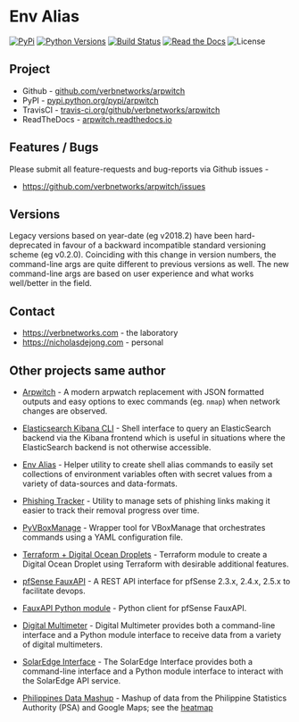 # Env Alias

[![PyPi](https://img.shields.io/pypi/v/arpwitch.svg)](https://pypi.python.org/pypi/arpwitch/)
[![Python Versions](https://img.shields.io/pypi/pyversions/arpwitch.svg)](https://github.com/verbnetworks/arpwitch/)
[![Build Status](https://api.travis-ci.org/verbnetworks/arpwitch.svg?branch=master)](https://travis-ci.org/verbnetworks/arpwitch/)
[![Read the Docs](https://img.shields.io/readthedocs/arpwitch)](https://arpwitch.readthedocs.io)
![License](https://img.shields.io/github/license/verbnetworks/arpwitch.svg)

## Project
* Github - [github.com/verbnetworks/arpwitch](https://github.com/verbnetworks/arpwitch)
* PyPI - [pypi.python.org/pypi/arpwitch](https://pypi.python.org/pypi/arpwitch/)
* TravisCI - [travis-ci.org/github/verbnetworks/arpwitch](https://travis-ci.org/github/verbnetworks/arpwitch)
* ReadTheDocs - [arpwitch.readthedocs.io](https://arpwitch.readthedocs.io)

## Features / Bugs 
Please submit all feature-requests and bug-reports via Github issues - 
* https://github.com/verbnetworks/arpwitch/issues

## Versions
Legacy versions based on year-date (eg v2018.2) have been hard-deprecated in favour of a backward incompatible 
standard versioning scheme (eg v0.2.0).  Coinciding with this change in version numbers, the command-line args
are quite different to previous versions as well.  The new command-line args are based on user experience and 
what works well/better in the field.

## Contact
* https://verbnetworks.com - the laboratory
* https://nicholasdejong.com - personal

## Other projects same author
* [Arpwitch](https://arpwitch.readthedocs.io) - A modern arpwatch replacement with JSON formatted outputs and easy options to exec commands (eg. `nmap`) when network changes are observed.
* [Elasticsearch Kibana CLI](https://elasticsearch-kibana-cli.readthedocs.io/) - Shell interface to query an ElasticSearch backend via the Kibana frontend which is useful in situations where the ElasticSearch backend is not otherwise accessible.
* [Env Alias](https://env-alias.readthedocs.io) - Helper utility to create shell alias commands to easily set collections of environment variables often with secret values from a variety of data-sources and data-formats.
* [Phishing Tracker](https://github.com/ndejong/phishing-tracker) - Utility to manage sets of phishing links making it easier to track their removal progress over time.
* [PyVBoxManage](https://pyvboxmanage.readthedocs.io) - Wrapper tool for VBoxManage that orchestrates commands using a YAML configuration file.
* [Terraform + Digital Ocean Droplets](https://registry.terraform.io/modules/verbnetworks/droplet/digitalocean/latest) - Terraform module to create a Digital Ocean Droplet using Terraform with desirable additional features.

* [pfSense FauxAPI](https://github.com/ndejong/pfsense_fauxapi) - A REST API interface for pfSense 2.3.x, 2.4.x, 2.5.x to facilitate devops.
* [FauxAPI Python module](https://github.com/ndejong/pfsense_fauxapi_client_python) - Python client for pfSense FauxAPI.

* [Digital Multimeter](https://github.com/ndejong/digital-multimeter) - Digital Multimeter provides both a command-line interface and a Python module interface to receive data from a variety of digital multimeters.
* [SolarEdge Interface](https://solaredge-interface.readthedocs.io) - The SolarEdge Interface provides both a command-line interface and a Python module interface to interact with the SolarEdge API service.
* [Philippines Data Mashup](https://github.com/ndejong/philippines-data) - Mashup of data from the Philippine Statistics Authority (PSA) and Google Maps; see the [heatmap](https://nicholasdejong.com/projects/philippines-data/heatmap/)
